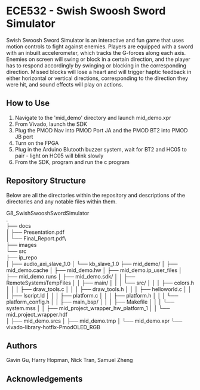 # ECE532 - Swish Swoosh Sword Simulator

Swish Swoosh Sword Simulator is an interactive and fun game that uses motion controls to fight against enemies. Players are equipped with a sword with an inbuilt accelerometer, which tracks the G-forces along each axis. Enemies on screen will swing or block in a certain direction, and the player has to respond accordingly by swinging or blocking in the corresponding direction. Missed blocks will lose a heart and will trigger haptic feedback in either horizontal or vertical directions, corresponding to the direction they were hit, and sound effects will play on actions.


## How to Use 
1. Navigate to the 'mid_demo' directory and launch mid_demo.xpr
2. From Vivado, launch the SDK
3. Plug the PMOD Nav into PMOD Port JA and the PMOD BT2 into PMOD JB port
4. Turn on the FPGA 
5. Plug in the Arduino Blutooth buzzer system, wait for BT2 and HC05 to pair - light on HC05 will blink slowly
6. From the SDK, program and run the c program

## Repository Structure
Below are all the directories within the repository and descriptions of the directories and any notable files within them.

G8_SwishSwooshSwordSimulator\
.\
├── docs\
 │   ├── Presentation.pdf\
│   └── Final_Report.pdf\        
├── images\
└── src\
    ├── ip_repo\
    │   ├── audio_axi_slave_1.0
    │   └── kb_slave_1.0
    ├── mid_demo/
    │   ├── mid_demo.cache
    │   ├── mid_demo.hw
    │   ├── mid_demo.ip_user_files
    │   ├── mid_demo.runs
    │   ├── mid_demo.sdk/
    │   │   ├── RemoteSystemsTempFiles
    │   │   ├── main/
    │   │   │   └── src/
    │   │   │       ├── colors.h
    │   │   │       ├── draw_tools.c
    │   │   │       ├── draw_tools.h
    │   │   │       ├── helloworld.c
    │   │   │       ├── lscript.ld
    │   │   │       ├── platform.c
    │   │   │       ├── platform.h
    │   │   │       └── platform_config.h
    │   │   ├── main_bsp/
    │   │   │   ├── Makefile
    │   │   │   └── system.mss
    │   │   ├── mid_project_wrapper_hw_platform_1
    │   │   └── mid_project_wrapper.hdf      
    │   ├── mid_demo.srcs
    │   ├── mid_demo.tmp
    │   └── mid_demo.xpr
    └── vivado-library-hotfix-PmodOLED_RGB

## Authors
Gavin Gu, Harry Hopman, Nick Tran, Samuel Zheng

## Acknowledgements
